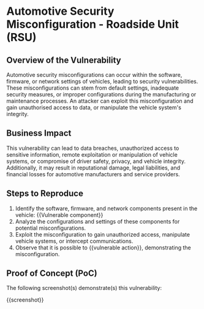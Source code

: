 # Automotive Security Misconfiguration - Roadside Unit (RSU)

## Overview of the Vulnerability

Automotive security misconfigurations can occur within the software, firmware, or network settings of vehicles, leading to security vulnerabilities. These misconfigurations can stem from default settings, inadequate security measures, or improper configurations during the manufacturing or maintenance processes. An attacker can exploit this misconfiguration and gain unauthorised access to data, or manipulate the vehicle system's integrity.

## Business Impact

This vulnerability can lead to data breaches, unauthorized access to sensitive information, remote exploitation or manipulation of vehicle systems, or compromise of driver safety, privacy, and vehicle integrity. Additionally, it may result in reputational damage, legal liabilities, and financial losses for automotive manufacturers and service providers.

## Steps to Reproduce

1. Identify the software, firmware, and network components present in the vehicle:
{{Vulnerable component}}
2. Analyze the configurations and settings of these components for potential misconfigurations.
3. Exploit the misconfiguration to gain unauthorized access, manipulate vehicle systems, or intercept communications.
4. Observe that it is possible to {{vulnerable action}}, demonstrating the misconfiguration.

## Proof of Concept (PoC)

The following screenshot(s) demonstrate(s) this vulnerability:

{{screenshot}}
